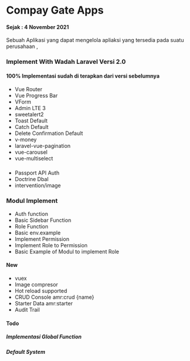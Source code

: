 # Compay Gate Apps
#### Sejak : 4 November 2021
Sebuah Aplikasi yang dapat mengelola apliaksi yang tersedia pada suatu perusahaan ,

### Implement With Wadah Laravel Versi 2.0
#### 100% Implementasi sudah di terapkan dari versi sebelumnya

-   Vue Router
-   Vue Progress Bar
-   VForm
-   Admin LTE 3
-   sweetalert2
-   Toast Default
-   Catch Default
-   Delete Confirmation Default
-   v-money
-   laravel-vue-pagination
-   vue-carousel
-   vue-multiselect

###

-   Passport API Auth
-   Doctrine Dbal
-   intervention/image

### Modul Implement

-   Auth function
-   Basic Sidebar Function
-   Role Function
-   Basic env.example
-   Implement Permission
-   Implement Role to Permission 
-   Basic Example of Modul to implement Role

#### New

-   vuex
-   Image compresor
-   Hot reload supported
-   CRUD Console amr:crud {name}
-   Starter Data amr:starter 
-   Audit Trail

#### Todo

##### Implementasi Global Function

##### Default System



